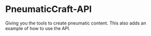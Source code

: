 PneumaticCraft-API
==================

Giving you the tools to create pneumatic content. This also adds an example of how to use the API.
